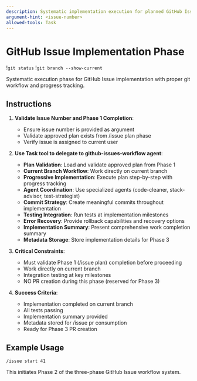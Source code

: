 ```yaml
---
description: Systematic implementation execution for planned GitHub Issue with git workflow.
argument-hint: <issue-number>
allowed-tools: Task
---
```


# GitHub Issue Implementation Phase

!`git status`
!`git branch --show-current`

Systematic execution phase for GitHub Issue implementation with proper git workflow and progress tracking.

## Instructions

1. **Validate Issue Number and Phase 1 Completion**:
   - Ensure issue number is provided as argument
   - Validate approved plan exists from /issue plan phase
   - Verify issue is assigned to current user

2. **Use Task tool to delegate to github-issues-workflow agent**:
   - **Plan Validation**: Load and validate approved plan from Phase 1
   - **Current Branch Workflow**: Work directly on current branch
   - **Progressive Implementation**: Execute plan step-by-step with progress tracking
   - **Agent Coordination**: Use specialized agents (code-cleaner, stack-advisor, test-strategist)
   - **Commit Strategy**: Create meaningful commits throughout implementation
   - **Testing Integration**: Run tests at implementation milestones
   - **Error Recovery**: Provide rollback capabilities and recovery options
   - **Implementation Summary**: Present comprehensive work completion summary
   - **Metadata Storage**: Store implementation details for Phase 3

3. **Critical Constraints**:
   - Must validate Phase 1 (/issue plan) completion before proceeding
   - Work directly on current branch
   - Integration testing at key milestones
   - NO PR creation during this phase (reserved for Phase 3)

4. **Success Criteria**:
   - Implementation completed on current branch
   - All tests passing
   - Implementation summary provided
   - Metadata stored for /issue pr consumption
   - Ready for Phase 3 PR creation

## Example Usage

```
/issue start 41
```

This initiates Phase 2 of the three-phase GitHub Issue workflow system.